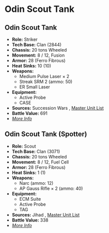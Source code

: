# Odin Scout Tank 

## Odin Scout Tank 

- **Role:** Striker 
- **Tech Base:** Clan (2844) 
- **Chassis:** 20 tons Wheeled 
- **Movement:** 8 / 12, Fusion 
- **Armor:** 28 (Ferro Fibrous) 
- **Heat Sinks:** 10 (10) 
- **Weapons:** 
  - Medium Pulse Laser × 2 
  - Streak SRM 2 (ammo: 50) 
  - ER Small Laser 
- **Equipment:** 
  - Active Probe 
  - CASE 
- **Sources:** Succession Wars , [Master Unit List](http://masterunitlist.info/Unit/Details/2317) 
- **Battle Value:** 691 
- [*More Info*](odin_scout_tank/odin_scout_tank.md) 

## Odin Scout Tank (Spotter) 

- **Role:** Scout 
- **Tech Base:** Clan (3071) 
- **Chassis:** 20 tons Wheeled 
- **Movement:** 8 / 12, Fuel Cell 
- **Armor:** 28 (Ferro Fibrous) 
- **Heat Sinks:** 1 (1) 
- **Weapons:** 
  - Narc (ammo: 12) 
  - AP Gauss Rifle × 2 (ammo: 40) 
- **Equipment:** 
  - ECM Suite 
  - Active Probe 
  - TAG 
- **Sources:** Jihad , [Master Unit List](http://masterunitlist.info/Unit/Details/2316) 
- **Battle Value:** 338 
- [*More Info*](odin_scout_tank/odin_scout_tank_spotter.md) 

